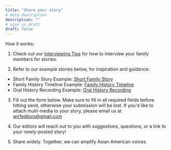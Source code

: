 ```yaml
---
title: "Share your story"
# meta description
description: ""
# save as draft
draft: false
---
```


How it works: 

1. Check out our [Interviewing Tips](https://drive.google.com/drive/folders/1_zsm2GjuAIxTC6U1I2bYiNB3BIS_7TZj) for how to interview your family members for stories.

2. Refer to our example stories below, for inspiration and guidance:
* Short Family Story Example: [Short Family Story](https://www.whereimreallyfrom.com/read/pink_boxes_20201119/)
* Family History Timeline Example: [Family History Timeline](https://www.whereimreallyfrom.com/read/family_history_timeline_20201010/)
* Oral History Recording Example: [Oral History Recording](https://www.whereimreallyfrom.com/read/rz_lao_lao_20201105/)

3. Fill out the form below. Make sure to fill in all required fields before hitting send, otherwise your submission will be lost. If you'd like to attach multi-media to your story, please email us at [wirfeditors@gmail.com](mailto:wirfeditors@gmail.com)

4. Our editors will reach out to you with suggestions, questions, or a link to your newly-posted story!

5. Share widely. Together, we can amplify Asian American voices.
